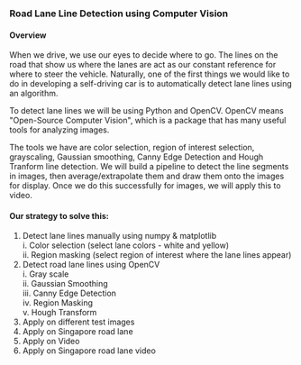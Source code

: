 ### Road Lane Line Detection using Computer Vision  

#### Overview  
When we drive, we use our eyes to decide where to go. The lines on the road that show us where the lanes are act as our constant reference for where to steer the vehicle. Naturally, one of the first things we would like to do in developing a self-driving car is to automatically detect lane lines using an algorithm. <br>

To detect lane lines we will be using Python and OpenCV. OpenCV means "Open-Source Computer Vision", which is a package that has many useful tools for analyzing images.  <br>
  
The tools we have are color selection, region of interest selection, grayscaling, Gaussian smoothing, Canny Edge Detection and Hough Tranform line detection. We will build a pipeline to detect the line segments in images, then average/extrapolate them and draw them onto the images for display. Once we do this successfully for images, we will apply this to video.  

#### Our strategy to solve this:
1. Detect lane lines manually using numpy & matplotlib <br>
   i. Color selection (select lane colors - white and yellow) <br>
   ii. Region masking (select region of interest where the lane lines appear) <br>
2. Detect road lane lines using OpenCV  <br>
   i. Gray scale <br>
   ii. Gaussian Smoothing <br>
   iii. Canny Edge Detection <br>
   iv. Region Masking <br>
   v. Hough Transform <br>
3. Apply on different test images
4. Apply on Singapore road lane
5. Apply on Video
6. Apply on Singapore road lane video